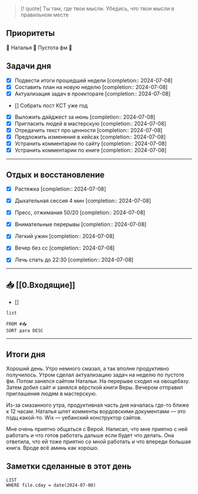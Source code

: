 > [! quote] Ты там, где твои мысли. Убедись, что твои мысли в правильном месте
> 

## Приоритеты
🔴 Наталья
🔴 Пустота фм
🔴

## Задачи дня
- [x] Подвести итоги прошедшей недели  [completion:: 2024-07-08]
- [x] Составить план на новую неделю  [completion:: 2024-07-08]
- [x] Актуализация задач в проекторате  [completion:: 2024-07-08]
- [] Собрать пост КСТ уже год
- [x] Выложить дайджест за июнь  [completion:: 2024-07-08]
- [x] Пригласить людей в мастерскую  [completion:: 2024-07-08]
- [x] Отредачить текст про ценности  [completion:: 2024-07-08]
- [x] Предложить изменения в кейсах  [completion:: 2024-07-08]
- [x] Устранить комментарии по сайту  [completion:: 2024-07-08]
- [x] Устранить комментарии по книге  [completion:: 2024-07-08]

---
## Отдых и восстановление
- [x] Растяжка  [completion:: 2024-07-08]
- [x] Дыхательная сессия 4 мин  [completion:: 2024-07-08]
- [x] Пресс, отжимания 50/20  [completion:: 2024-07-08]
- [x] Внимательные перерывы  [completion:: 2024-07-08]
- [x] Легкий ужин  [completion:: 2024-07-08]
- [x] Вечер без сс  [completion:: 2024-07-08]
- [x] Лечь спать до 22:30  [completion:: 2024-07-08]


---
## 📥 [[0.Входящие]]
- [] 



```dataview
list
	
FROM #📥
SORT дата DESC
```


---
## Итоги дня
Хороший день. Утро немного смазал, а так вполне продуктивно получилось. 
Утром сделал актуализацию задач на неделю по пустоте фм. 
Потом занялся сайтом Натальи.
На перерыве сходил на овощебазу.
Затем добил сайт и занялся вёрсткой книги Веры. 
Вечером отправил приглашения людям в мастерскую.

Из-за смазанного утра, продуктивная часть дня началась где-то ближе к 12 часам. 
Наталья шлет комменты вордовскими документами — это пздц какой-то. 
Wix — уебанский конструктор сайтов.

Мне очень приятно общаться с Верой. Написал, что мне приятно с ней работать и что готов работать дальше если будет что делать. Она ответила, что ей тоже приятно со мной работать и что впереди большая книга. Вроде всё аминь как хорошо.




## Заметки сделанные в этот день
```dataview
LIST
WHERE file.cday = date(2024-07-08)
```

